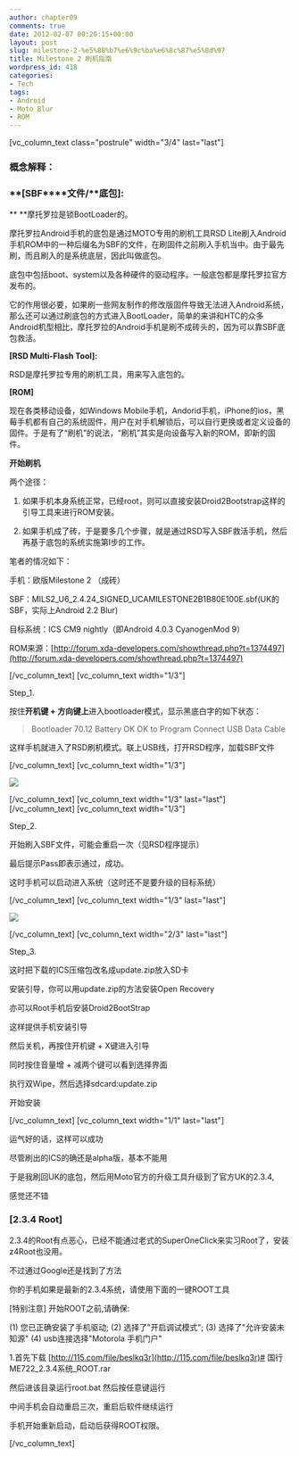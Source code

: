 ```yaml
---
author: chapter09
comments: true
date: 2012-02-07 00:20:15+00:00
layout: post
slug: milestone-2-%e5%88%b7%e6%9c%ba%e6%8c%87%e5%8d%97
title: Milestone 2 刷机指南
wordpress_id: 418
categories:
- Tech
tags:
- Android
- Moto Blur
- ROM
---
```


[vc_column_text class="postrule" width="3/4" last="last"]


### **概念解释：**




### **[SBF****文件/****底包]:**


** **摩托罗拉是锁BootLoader的。

摩托罗拉Android手机的底包是通过MOTO专用的刷机工具RSD Lite刷入Android手机ROM中的一种后缀名为SBF的文件，在刷固件之前刷入手机当中。由于最先刷，而且刷入的是系统底层，因此叫做底包。<!-- more -->

底包中包括boot、system以及各种硬件的驱动程序。一般底包都是摩托罗拉官方发布的。

它的作用很必要，如果刷一些网友制作的修改版固件导致无法进入Android系统，那么还可以通过刷底包的方式进入BootLoader，简单的来讲和HTC的众多Android机型相比，摩托罗拉的Android手机是刷不成砖头的，因为可以靠SBF底包救活。

**[RSD Multi-Flash Tool]:**

RSD是摩托罗拉专用的刷机工具，用来写入底包的。

**[ROM]**

现在各类移动设备，如Windows Mobile手机，Andorid手机，iPhone的ios，黑莓手机都有自己的系统固件，用户在对手机解锁后，可以自行更换或者定义设备的固件。于是有了“刷机”的说法，“刷机”其实是向设备写入新的ROM，即新的固件。

**开始刷机**

两个途径：



	
  1. 如果手机本身系统正常，已经root，则可以直接安装Droid2Bootstrap这样的引导工具来进行ROM安装。

	
  2. 如果手机成了砖，于是要多几个步骤，就是通过RSD写入SBF救活手机，然后再基于底包的系统实施第I步的工作。


笔者的情况如下：

手机：欧版Milestone 2 （成砖）

SBF：MILS2_U6_2.4.24_SIGNED_UCAMILESTONE2B1B80E100E.sbf(UK的SBF，实际上Android 2.2 Blur)

目标系统：ICS CM9 nightly（即Android 4.0.3 CyanogenMod 9）

ROM来源：[http://forum.xda-developers.com/showthread.php?t=1374497](http://forum.xda-developers.com/showthread.php?t=1374497)

[/vc_column_text] [vc_column_text width="1/3"]

Step_1.

按住**开机键 + 方向键上**进入bootloader模式，显示黑底白字的如下状态：


> Bootloader
70.12
Battery OK
OK to Program
Connect USB
Data
Cable


这样手机就进入了RSD刷机模式。联上USB线，打开RSD程序，加载SBF文件

[/vc_column_text] [vc_column_text width="1/3"]

[![](http://haow.ca/wp-content/uploads/2012/02/RSD-300x172.png)](http://haow.ca/wp-content/uploads/2012/02/RSD.png)

[/vc_column_text] [vc_column_text width="1/3" last="last"]  [/vc_column_text] [vc_column_text width="1/3"]

Step_2.

开始刷入SBF文件，可能会重启一次（见RSD程序提示）

最后提示Pass即表示通过，成功。

这时手机可以启动进入系统（这时还不是要升级的目标系统）

[/vc_column_text] [vc_column_text width="1/3" last="last"]

![](http://fmn.rrimg.com/fmn063/20120207/0150/large_K18d_04380002c1d11260.jpg)

[/vc_column_text] [vc_column_text width="2/3" last="last"]

Step_3.

这时把下载的ICS压缩包改名成update.zip放入SD卡

安装引导，你可以用update.zip的方法安装Open Recovery

亦可以Root手机后安装Droid2BootStrap

这样提供手机安装引导

然后关机，再按住开机键 + X键进入引导

同时按住音量增 + 减两个键可以看到选择界面

执行双Wipe，然后选择sdcard:update.zip

开始安装

[/vc_column_text] [vc_column_text width="1/1" last="last"]

运气好的话，这样可以成功

尽管刷出的ICS的确还是alpha版，基本不能用

于是我刷回UK的底包，然后用Moto官方的升级工具升级到了官方UK的2.3.4,

感觉还不错


### [2.3.4 Root]


2.3.4的Root有点恶心，已经不能通过老式的SuperOneClick来实习Root了，安装z4Root也没用。

不过通过Google还是找到了方法

你的手机如果是最新的2.3.4系统，请使用下面的一键ROOT工具

[特别注意] 开始ROOT之前,请确保:

(1) 您已正确安装了手机驱动;
(2) 选择了"开启调试模式";
(3) 选择了"允许安装未知源"
(4) usb连接选择"Motorola 手机门户"

1.首先下载
[http://115.com/file/beslkq3r](http://115.com/file/beslkq3r)#
国行ME722_2.3.4系统_ROOT.rar

然后进该目录运行root.bat 然后按任意键运行

中间手机会自动重启三次，重启后软件继续运行

手机开始重新启动，启动后获得ROOT权限。

[/vc_column_text] 
